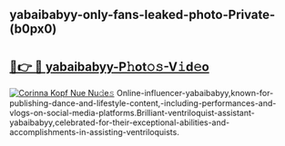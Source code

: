 ## yabaibabyy-only-fans​-leaked-photo​-Private-(b0px0)


# <h2><a href="https://mediaupload.pro?title=yabaibabyy&ref=git">🔗👉 🔴 yabaibabyy-P𝚑ot𝚘𝚜-V𝚒d𝚎o</a></h2>

[![Corinna Kopf Nue Nu𝚍e𝚜](https://i.imgur.com/0qMVB7G.gif)](https://mediaupload.pro?title=yabaibabyy&ref=git)
Online-influencer-yabaibabyy,known-for-publishing-dance-and-lifestyle-content,-including-performances-and-vlogs-on-social-media-platforms.Brilliant-ventriloquist-assistant-yabaibabyy,celebrated-for-their-exceptional-abilities-and-accomplishments-in-assisting-ventriloquists.  